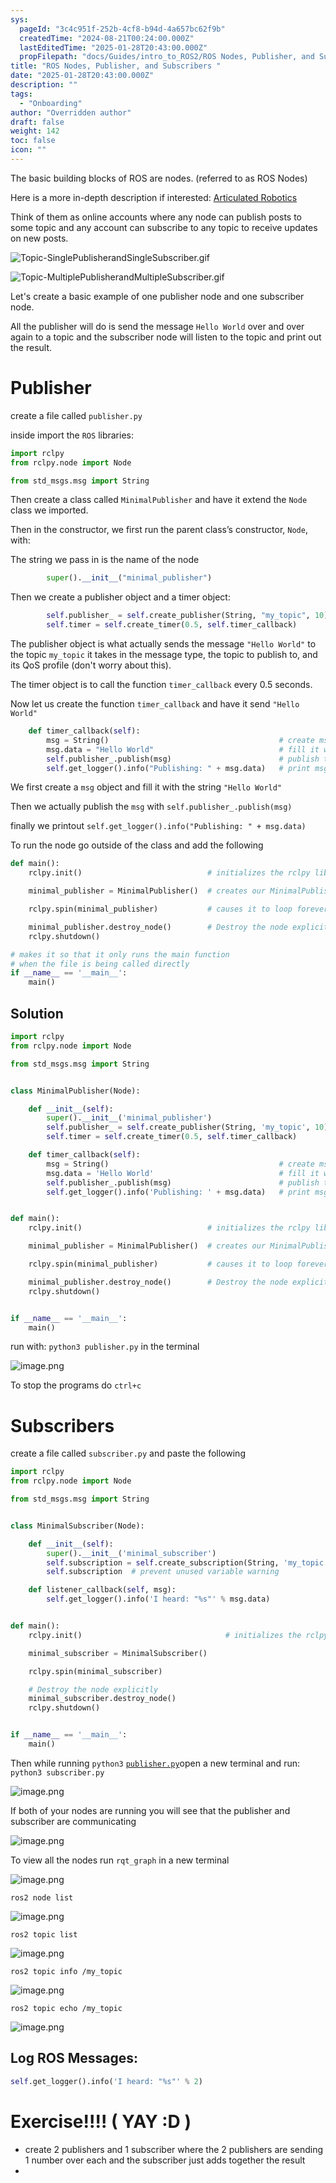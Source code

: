 ```yaml
---
sys:
  pageId: "3c4c951f-252b-4cf8-b94d-4a657bc62f9b"
  createdTime: "2024-08-21T00:24:00.000Z"
  lastEditedTime: "2025-01-28T20:43:00.000Z"
  propFilepath: "docs/Guides/intro_to_ROS2/ROS Nodes, Publisher, and Subscribers .md"
title: "ROS Nodes, Publisher, and Subscribers "
date: "2025-01-28T20:43:00.000Z"
description: ""
tags:
  - "Onboarding"
author: "Overridden author"
draft: false
weight: 142
toc: false
icon: ""
---
```


The basic building blocks of ROS are nodes. (referred to as ROS Nodes)

Here is a more in-depth description if interested: [Articulated Robotics](https://articulatedrobotics.xyz/tutorials/ready-for-ros/ros-overview#2-nodes)

Think of them as online accounts where any node can publish posts to some topic and any account can subscribe to any topic to receive updates on new posts.

![Topic-SinglePublisherandSingleSubscriber.gif](https://docs.ros.org/en/humble/_images/Topic-SinglePublisherandSingleSubscriber.gif)

![Topic-MultiplePublisherandMultipleSubscriber.gif](https://docs.ros.org/en/humble/_images/Topic-MultiplePublisherandMultipleSubscriber.gif)

Let's create a basic example of one publisher node and one subscriber node.

All the publisher will do is send the message `Hello World` over and over again to a topic and the subscriber node will listen to the topic and print out the result.

# Publisher

create a file called `publisher.py` 

inside import the `ROS` libraries:

```python
import rclpy
from rclpy.node import Node

from std_msgs.msg import String
```

Then create a class called `MinimalPublisher` and have it extend the `Node` class we imported.

Then in the constructor, we first run the parent class’s constructor, `Node`, with:

The string we pass in is the name of the node

```python
        super().__init__("minimal_publisher")
```

Then we create a publisher object and a timer object:

```python
        self.publisher_ = self.create_publisher(String, "my_topic", 10)
        self.timer = self.create_timer(0.5, self.timer_callback)
```

The publisher object is what actually sends the message `"Hello World"` to the topic `my_topic` it takes in the message type, the topic to publish to, and its QoS profile (don't worry about this).

The timer object is to call the function `timer_callback` every 0.5 seconds.

Now let us create the function `timer_callback` and have it send `"Hello World"`

```python
    def timer_callback(self):
        msg = String()                                      # create msg object
        msg.data = "Hello World"                            # fill it with data
        self.publisher_.publish(msg)                        # publish the message
        self.get_logger().info("Publishing: " + msg.data)   # print msg
```

We first create a `msg` object and fill it with the string `"Hello World"`

Then we actually publish the `msg` with `self.publisher_.publish(msg)`

finally we printout `self.get_logger().info("Publishing: " + msg.data)`

To run the node go outside of the class and add the following

```python
def main():
    rclpy.init()                            # initializes the rclpy library

    minimal_publisher = MinimalPublisher()  # creates our MinimalPublisher object

    rclpy.spin(minimal_publisher)           # causes it to loop forever

    minimal_publisher.destroy_node()        # Destroy the node explicitly
    rclpy.shutdown()

# makes it so that it only runs the main function
# when the file is being called directly
if __name__ == '__main__': 
    main()
```

## Solution

```python
import rclpy
from rclpy.node import Node

from std_msgs.msg import String


class MinimalPublisher(Node):

    def __init__(self):
        super().__init__('minimal_publisher')
        self.publisher_ = self.create_publisher(String, 'my_topic', 10)
        self.timer = self.create_timer(0.5, self.timer_callback)

    def timer_callback(self):
        msg = String()                                      # create msg object
        msg.data = 'Hello World'                            # fill it with data
        self.publisher_.publish(msg)                        # publish the message
        self.get_logger().info('Publishing: ' + msg.data)   # print msg


def main():
    rclpy.init()                            # initializes the rclpy library

    minimal_publisher = MinimalPublisher()  # creates our MinimalPublisher object

    rclpy.spin(minimal_publisher)           # causes it to loop forever

    minimal_publisher.destroy_node()        # Destroy the node explicitly
    rclpy.shutdown()


if __name__ == '__main__':
    main()
```

run with: `python3 publisher.py` in the terminal

![image.png](https://prod-files-secure.s3.us-west-2.amazonaws.com/d518164a-d88e-44d1-a4ee-3adb3bd8bce0/9214accb-ad5b-44f1-a31c-b3167c59138b/image.png?X-Amz-Algorithm=AWS4-HMAC-SHA256&X-Amz-Content-Sha256=UNSIGNED-PAYLOAD&X-Amz-Credential=ASIAZI2LB4667UHGMX6J%2F20250603%2Fus-west-2%2Fs3%2Faws4_request&X-Amz-Date=20250603T161219Z&X-Amz-Expires=3600&X-Amz-Security-Token=IQoJb3JpZ2luX2VjED8aCXVzLXdlc3QtMiJGMEQCIEiIbWabyFdgyjrN3HzH1Xw%2B297u9q7lpMJaI%2FqYGb23AiA6tbP7M%2F9o9tvjpMHhZC5oeGwjwSu0wcKpY3yEz6h%2BPyr%2FAwgYEAAaDDYzNzQyMzE4MzgwNSIMxUPuW3ZuOJOfslnaKtwDOKCcRAqG42kaxwbaI%2BpDAuU6QlS%2F1No98fKBRbZ6IMvBf2SQNWzoIiEC%2B8q8CUGJJVAH3%2BvP8KssbbVPNUbbaG2GvOeN%2BaAyK34dvzAfOSCN546P%2FIebZNTtGEDMgNuwhvZKOdej2Su2XHLgAPmqjziQ1tD8alaI4rY1FoRTVl3pGtlpWU2n9LmhuAxQQKAt6WwkuitH4WqOWddY4KQ63gFRfhf5tMsWQV%2FJARlhbzn0ewS1KNcT4hSreqw%2FhJkGRhoQdCUuGmr3pjGLncyYt5zIMXpNxprcPGlUn8F6Gaf0vCYIzWnqk23CRqMXcqQE2Dc3RybCPhYZXcKSEITHJbuiJGcuHmv3CGZZCZrxWo6CdJRbIepm2upgnS0A77F7uP1UzStSwaKBiGvS%2BkP8if6%2B0XkL3a7DnxpEnGTG9XPd1Dd1Pb%2BjFcIS0lBRih5FKK26H8%2F5TdUnaPJCvXE0Eq%2BFXbamzz%2BjeM7blYc%2BG23tMXh5MSjknWtigjgor82DjAfivdmMs0t598cobQY6LLUas5smv7u6aBZB0SKAJwP%2FePM7VBS62faJ0m3h4PusF7VcvNzbAOmlN7s%2BP5B%2Ffox7XB%2FhFcix%2BxDljtaA4OVbH%2BRvgea6ldhHUqkwvKD8wQY6pgFrKyVPiFxBeMS4NW%2FvcgW0gD63bDCM5GQwyOHb5y6MmipY0XIavm1TW2nSiYhGtRgC89Cg9rZc1UNUoIT2xbbWnUs%2FkrvBGeo2aZ6x%2BStAL1RP8%2B3AsjG0RRabvwvSQkZISzN3BOGCPe5C34fbWJTh3TnuqqWy3HdnoAiCvrdQ2VXZiHr67k%2BKCi%2F%2FdBJpnK2WjdYUnlkQxq64c6uM2xFSIOA1gu2C&X-Amz-Signature=9478e8db30ddfceec35788d53e2e861926c076bccce649853ef845fdeda3c453&X-Amz-SignedHeaders=host&x-id=GetObject)

To stop the programs do `ctrl+c`

# Subscribers

create a file called `subscriber.py` and paste the following

```python
import rclpy
from rclpy.node import Node

from std_msgs.msg import String


class MinimalSubscriber(Node):

    def __init__(self):
        super().__init__('minimal_subscriber')
        self.subscription = self.create_subscription(String, 'my_topic', self.listener_callback, 10)
        self.subscription  # prevent unused variable warning

    def listener_callback(self, msg):
        self.get_logger().info('I heard: "%s"' % msg.data)


def main():
    rclpy.init()                                # initializes the rclpy library

    minimal_subscriber = MinimalSubscriber()

    rclpy.spin(minimal_subscriber)

    # Destroy the node explicitly
    minimal_subscriber.destroy_node()
    rclpy.shutdown()


if __name__ == '__main__':
    main()
```

Then while running `python3` [`publisher.py`](http://publisher.py/)open a new terminal and run: `python3 subscriber.py` 

![image.png](https://prod-files-secure.s3.us-west-2.amazonaws.com/d518164a-d88e-44d1-a4ee-3adb3bd8bce0/611fccf2-c738-4dbd-94e9-98f209092866/image.png?X-Amz-Algorithm=AWS4-HMAC-SHA256&X-Amz-Content-Sha256=UNSIGNED-PAYLOAD&X-Amz-Credential=ASIAZI2LB4667UHGMX6J%2F20250603%2Fus-west-2%2Fs3%2Faws4_request&X-Amz-Date=20250603T161219Z&X-Amz-Expires=3600&X-Amz-Security-Token=IQoJb3JpZ2luX2VjED8aCXVzLXdlc3QtMiJGMEQCIEiIbWabyFdgyjrN3HzH1Xw%2B297u9q7lpMJaI%2FqYGb23AiA6tbP7M%2F9o9tvjpMHhZC5oeGwjwSu0wcKpY3yEz6h%2BPyr%2FAwgYEAAaDDYzNzQyMzE4MzgwNSIMxUPuW3ZuOJOfslnaKtwDOKCcRAqG42kaxwbaI%2BpDAuU6QlS%2F1No98fKBRbZ6IMvBf2SQNWzoIiEC%2B8q8CUGJJVAH3%2BvP8KssbbVPNUbbaG2GvOeN%2BaAyK34dvzAfOSCN546P%2FIebZNTtGEDMgNuwhvZKOdej2Su2XHLgAPmqjziQ1tD8alaI4rY1FoRTVl3pGtlpWU2n9LmhuAxQQKAt6WwkuitH4WqOWddY4KQ63gFRfhf5tMsWQV%2FJARlhbzn0ewS1KNcT4hSreqw%2FhJkGRhoQdCUuGmr3pjGLncyYt5zIMXpNxprcPGlUn8F6Gaf0vCYIzWnqk23CRqMXcqQE2Dc3RybCPhYZXcKSEITHJbuiJGcuHmv3CGZZCZrxWo6CdJRbIepm2upgnS0A77F7uP1UzStSwaKBiGvS%2BkP8if6%2B0XkL3a7DnxpEnGTG9XPd1Dd1Pb%2BjFcIS0lBRih5FKK26H8%2F5TdUnaPJCvXE0Eq%2BFXbamzz%2BjeM7blYc%2BG23tMXh5MSjknWtigjgor82DjAfivdmMs0t598cobQY6LLUas5smv7u6aBZB0SKAJwP%2FePM7VBS62faJ0m3h4PusF7VcvNzbAOmlN7s%2BP5B%2Ffox7XB%2FhFcix%2BxDljtaA4OVbH%2BRvgea6ldhHUqkwvKD8wQY6pgFrKyVPiFxBeMS4NW%2FvcgW0gD63bDCM5GQwyOHb5y6MmipY0XIavm1TW2nSiYhGtRgC89Cg9rZc1UNUoIT2xbbWnUs%2FkrvBGeo2aZ6x%2BStAL1RP8%2B3AsjG0RRabvwvSQkZISzN3BOGCPe5C34fbWJTh3TnuqqWy3HdnoAiCvrdQ2VXZiHr67k%2BKCi%2F%2FdBJpnK2WjdYUnlkQxq64c6uM2xFSIOA1gu2C&X-Amz-Signature=a24ea0a0fc7cdeb9c3d2b13630064059ff94323dcb0236bb168776db3ba483f7&X-Amz-SignedHeaders=host&x-id=GetObject)

If both of your nodes are running you will see that the publisher and subscriber are communicating

![image.png](https://prod-files-secure.s3.us-west-2.amazonaws.com/d518164a-d88e-44d1-a4ee-3adb3bd8bce0/eea428b5-1cf0-43bb-a30b-81cbaf6c5c78/image.png?X-Amz-Algorithm=AWS4-HMAC-SHA256&X-Amz-Content-Sha256=UNSIGNED-PAYLOAD&X-Amz-Credential=ASIAZI2LB4667UHGMX6J%2F20250603%2Fus-west-2%2Fs3%2Faws4_request&X-Amz-Date=20250603T161219Z&X-Amz-Expires=3600&X-Amz-Security-Token=IQoJb3JpZ2luX2VjED8aCXVzLXdlc3QtMiJGMEQCIEiIbWabyFdgyjrN3HzH1Xw%2B297u9q7lpMJaI%2FqYGb23AiA6tbP7M%2F9o9tvjpMHhZC5oeGwjwSu0wcKpY3yEz6h%2BPyr%2FAwgYEAAaDDYzNzQyMzE4MzgwNSIMxUPuW3ZuOJOfslnaKtwDOKCcRAqG42kaxwbaI%2BpDAuU6QlS%2F1No98fKBRbZ6IMvBf2SQNWzoIiEC%2B8q8CUGJJVAH3%2BvP8KssbbVPNUbbaG2GvOeN%2BaAyK34dvzAfOSCN546P%2FIebZNTtGEDMgNuwhvZKOdej2Su2XHLgAPmqjziQ1tD8alaI4rY1FoRTVl3pGtlpWU2n9LmhuAxQQKAt6WwkuitH4WqOWddY4KQ63gFRfhf5tMsWQV%2FJARlhbzn0ewS1KNcT4hSreqw%2FhJkGRhoQdCUuGmr3pjGLncyYt5zIMXpNxprcPGlUn8F6Gaf0vCYIzWnqk23CRqMXcqQE2Dc3RybCPhYZXcKSEITHJbuiJGcuHmv3CGZZCZrxWo6CdJRbIepm2upgnS0A77F7uP1UzStSwaKBiGvS%2BkP8if6%2B0XkL3a7DnxpEnGTG9XPd1Dd1Pb%2BjFcIS0lBRih5FKK26H8%2F5TdUnaPJCvXE0Eq%2BFXbamzz%2BjeM7blYc%2BG23tMXh5MSjknWtigjgor82DjAfivdmMs0t598cobQY6LLUas5smv7u6aBZB0SKAJwP%2FePM7VBS62faJ0m3h4PusF7VcvNzbAOmlN7s%2BP5B%2Ffox7XB%2FhFcix%2BxDljtaA4OVbH%2BRvgea6ldhHUqkwvKD8wQY6pgFrKyVPiFxBeMS4NW%2FvcgW0gD63bDCM5GQwyOHb5y6MmipY0XIavm1TW2nSiYhGtRgC89Cg9rZc1UNUoIT2xbbWnUs%2FkrvBGeo2aZ6x%2BStAL1RP8%2B3AsjG0RRabvwvSQkZISzN3BOGCPe5C34fbWJTh3TnuqqWy3HdnoAiCvrdQ2VXZiHr67k%2BKCi%2F%2FdBJpnK2WjdYUnlkQxq64c6uM2xFSIOA1gu2C&X-Amz-Signature=8de7f83582e9d333ade3e77319880216ad30732ad9488c68fa46b07d070457b0&X-Amz-SignedHeaders=host&x-id=GetObject)

To view all the nodes run `rqt_graph` in a new terminal

![image.png](https://prod-files-secure.s3.us-west-2.amazonaws.com/d518164a-d88e-44d1-a4ee-3adb3bd8bce0/1d98e964-4318-4d62-b5c4-8c8f78368598/image.png?X-Amz-Algorithm=AWS4-HMAC-SHA256&X-Amz-Content-Sha256=UNSIGNED-PAYLOAD&X-Amz-Credential=ASIAZI2LB4667UHGMX6J%2F20250603%2Fus-west-2%2Fs3%2Faws4_request&X-Amz-Date=20250603T161219Z&X-Amz-Expires=3600&X-Amz-Security-Token=IQoJb3JpZ2luX2VjED8aCXVzLXdlc3QtMiJGMEQCIEiIbWabyFdgyjrN3HzH1Xw%2B297u9q7lpMJaI%2FqYGb23AiA6tbP7M%2F9o9tvjpMHhZC5oeGwjwSu0wcKpY3yEz6h%2BPyr%2FAwgYEAAaDDYzNzQyMzE4MzgwNSIMxUPuW3ZuOJOfslnaKtwDOKCcRAqG42kaxwbaI%2BpDAuU6QlS%2F1No98fKBRbZ6IMvBf2SQNWzoIiEC%2B8q8CUGJJVAH3%2BvP8KssbbVPNUbbaG2GvOeN%2BaAyK34dvzAfOSCN546P%2FIebZNTtGEDMgNuwhvZKOdej2Su2XHLgAPmqjziQ1tD8alaI4rY1FoRTVl3pGtlpWU2n9LmhuAxQQKAt6WwkuitH4WqOWddY4KQ63gFRfhf5tMsWQV%2FJARlhbzn0ewS1KNcT4hSreqw%2FhJkGRhoQdCUuGmr3pjGLncyYt5zIMXpNxprcPGlUn8F6Gaf0vCYIzWnqk23CRqMXcqQE2Dc3RybCPhYZXcKSEITHJbuiJGcuHmv3CGZZCZrxWo6CdJRbIepm2upgnS0A77F7uP1UzStSwaKBiGvS%2BkP8if6%2B0XkL3a7DnxpEnGTG9XPd1Dd1Pb%2BjFcIS0lBRih5FKK26H8%2F5TdUnaPJCvXE0Eq%2BFXbamzz%2BjeM7blYc%2BG23tMXh5MSjknWtigjgor82DjAfivdmMs0t598cobQY6LLUas5smv7u6aBZB0SKAJwP%2FePM7VBS62faJ0m3h4PusF7VcvNzbAOmlN7s%2BP5B%2Ffox7XB%2FhFcix%2BxDljtaA4OVbH%2BRvgea6ldhHUqkwvKD8wQY6pgFrKyVPiFxBeMS4NW%2FvcgW0gD63bDCM5GQwyOHb5y6MmipY0XIavm1TW2nSiYhGtRgC89Cg9rZc1UNUoIT2xbbWnUs%2FkrvBGeo2aZ6x%2BStAL1RP8%2B3AsjG0RRabvwvSQkZISzN3BOGCPe5C34fbWJTh3TnuqqWy3HdnoAiCvrdQ2VXZiHr67k%2BKCi%2F%2FdBJpnK2WjdYUnlkQxq64c6uM2xFSIOA1gu2C&X-Amz-Signature=1656254b8298ab7cbe77ca76b176f0daff0eaa1ad3f821f13ff61e0013efe7da&X-Amz-SignedHeaders=host&x-id=GetObject)

`ros2 node list`

![image.png](https://prod-files-secure.s3.us-west-2.amazonaws.com/d518164a-d88e-44d1-a4ee-3adb3bd8bce0/680ac8cf-e6d9-4164-9ece-5b9a6fccffee/image.png?X-Amz-Algorithm=AWS4-HMAC-SHA256&X-Amz-Content-Sha256=UNSIGNED-PAYLOAD&X-Amz-Credential=ASIAZI2LB4667UHGMX6J%2F20250603%2Fus-west-2%2Fs3%2Faws4_request&X-Amz-Date=20250603T161219Z&X-Amz-Expires=3600&X-Amz-Security-Token=IQoJb3JpZ2luX2VjED8aCXVzLXdlc3QtMiJGMEQCIEiIbWabyFdgyjrN3HzH1Xw%2B297u9q7lpMJaI%2FqYGb23AiA6tbP7M%2F9o9tvjpMHhZC5oeGwjwSu0wcKpY3yEz6h%2BPyr%2FAwgYEAAaDDYzNzQyMzE4MzgwNSIMxUPuW3ZuOJOfslnaKtwDOKCcRAqG42kaxwbaI%2BpDAuU6QlS%2F1No98fKBRbZ6IMvBf2SQNWzoIiEC%2B8q8CUGJJVAH3%2BvP8KssbbVPNUbbaG2GvOeN%2BaAyK34dvzAfOSCN546P%2FIebZNTtGEDMgNuwhvZKOdej2Su2XHLgAPmqjziQ1tD8alaI4rY1FoRTVl3pGtlpWU2n9LmhuAxQQKAt6WwkuitH4WqOWddY4KQ63gFRfhf5tMsWQV%2FJARlhbzn0ewS1KNcT4hSreqw%2FhJkGRhoQdCUuGmr3pjGLncyYt5zIMXpNxprcPGlUn8F6Gaf0vCYIzWnqk23CRqMXcqQE2Dc3RybCPhYZXcKSEITHJbuiJGcuHmv3CGZZCZrxWo6CdJRbIepm2upgnS0A77F7uP1UzStSwaKBiGvS%2BkP8if6%2B0XkL3a7DnxpEnGTG9XPd1Dd1Pb%2BjFcIS0lBRih5FKK26H8%2F5TdUnaPJCvXE0Eq%2BFXbamzz%2BjeM7blYc%2BG23tMXh5MSjknWtigjgor82DjAfivdmMs0t598cobQY6LLUas5smv7u6aBZB0SKAJwP%2FePM7VBS62faJ0m3h4PusF7VcvNzbAOmlN7s%2BP5B%2Ffox7XB%2FhFcix%2BxDljtaA4OVbH%2BRvgea6ldhHUqkwvKD8wQY6pgFrKyVPiFxBeMS4NW%2FvcgW0gD63bDCM5GQwyOHb5y6MmipY0XIavm1TW2nSiYhGtRgC89Cg9rZc1UNUoIT2xbbWnUs%2FkrvBGeo2aZ6x%2BStAL1RP8%2B3AsjG0RRabvwvSQkZISzN3BOGCPe5C34fbWJTh3TnuqqWy3HdnoAiCvrdQ2VXZiHr67k%2BKCi%2F%2FdBJpnK2WjdYUnlkQxq64c6uM2xFSIOA1gu2C&X-Amz-Signature=3b7561ccf0942c4302ed67f1e224c5c81cd01fcb47c4e1bc29ae72d9345b785c&X-Amz-SignedHeaders=host&x-id=GetObject)

`ros2 topic list`

![image.png](https://prod-files-secure.s3.us-west-2.amazonaws.com/d518164a-d88e-44d1-a4ee-3adb3bd8bce0/eee2ebe1-27ef-4a4a-96fb-2ca54126fb29/image.png?X-Amz-Algorithm=AWS4-HMAC-SHA256&X-Amz-Content-Sha256=UNSIGNED-PAYLOAD&X-Amz-Credential=ASIAZI2LB4667UHGMX6J%2F20250603%2Fus-west-2%2Fs3%2Faws4_request&X-Amz-Date=20250603T161218Z&X-Amz-Expires=3600&X-Amz-Security-Token=IQoJb3JpZ2luX2VjED8aCXVzLXdlc3QtMiJGMEQCIEiIbWabyFdgyjrN3HzH1Xw%2B297u9q7lpMJaI%2FqYGb23AiA6tbP7M%2F9o9tvjpMHhZC5oeGwjwSu0wcKpY3yEz6h%2BPyr%2FAwgYEAAaDDYzNzQyMzE4MzgwNSIMxUPuW3ZuOJOfslnaKtwDOKCcRAqG42kaxwbaI%2BpDAuU6QlS%2F1No98fKBRbZ6IMvBf2SQNWzoIiEC%2B8q8CUGJJVAH3%2BvP8KssbbVPNUbbaG2GvOeN%2BaAyK34dvzAfOSCN546P%2FIebZNTtGEDMgNuwhvZKOdej2Su2XHLgAPmqjziQ1tD8alaI4rY1FoRTVl3pGtlpWU2n9LmhuAxQQKAt6WwkuitH4WqOWddY4KQ63gFRfhf5tMsWQV%2FJARlhbzn0ewS1KNcT4hSreqw%2FhJkGRhoQdCUuGmr3pjGLncyYt5zIMXpNxprcPGlUn8F6Gaf0vCYIzWnqk23CRqMXcqQE2Dc3RybCPhYZXcKSEITHJbuiJGcuHmv3CGZZCZrxWo6CdJRbIepm2upgnS0A77F7uP1UzStSwaKBiGvS%2BkP8if6%2B0XkL3a7DnxpEnGTG9XPd1Dd1Pb%2BjFcIS0lBRih5FKK26H8%2F5TdUnaPJCvXE0Eq%2BFXbamzz%2BjeM7blYc%2BG23tMXh5MSjknWtigjgor82DjAfivdmMs0t598cobQY6LLUas5smv7u6aBZB0SKAJwP%2FePM7VBS62faJ0m3h4PusF7VcvNzbAOmlN7s%2BP5B%2Ffox7XB%2FhFcix%2BxDljtaA4OVbH%2BRvgea6ldhHUqkwvKD8wQY6pgFrKyVPiFxBeMS4NW%2FvcgW0gD63bDCM5GQwyOHb5y6MmipY0XIavm1TW2nSiYhGtRgC89Cg9rZc1UNUoIT2xbbWnUs%2FkrvBGeo2aZ6x%2BStAL1RP8%2B3AsjG0RRabvwvSQkZISzN3BOGCPe5C34fbWJTh3TnuqqWy3HdnoAiCvrdQ2VXZiHr67k%2BKCi%2F%2FdBJpnK2WjdYUnlkQxq64c6uM2xFSIOA1gu2C&X-Amz-Signature=dacb37f534ab15d6c65f1f9e1dd962fd28d06e858cebbdb5ce0670675b7f833c&X-Amz-SignedHeaders=host&x-id=GetObject)

`ros2 topic info /my_topic`

![image.png](https://prod-files-secure.s3.us-west-2.amazonaws.com/d518164a-d88e-44d1-a4ee-3adb3bd8bce0/6288ef12-cb9e-406f-b9eb-65feed3a9011/image.png?X-Amz-Algorithm=AWS4-HMAC-SHA256&X-Amz-Content-Sha256=UNSIGNED-PAYLOAD&X-Amz-Credential=ASIAZI2LB4667UHGMX6J%2F20250603%2Fus-west-2%2Fs3%2Faws4_request&X-Amz-Date=20250603T161218Z&X-Amz-Expires=3600&X-Amz-Security-Token=IQoJb3JpZ2luX2VjED8aCXVzLXdlc3QtMiJGMEQCIEiIbWabyFdgyjrN3HzH1Xw%2B297u9q7lpMJaI%2FqYGb23AiA6tbP7M%2F9o9tvjpMHhZC5oeGwjwSu0wcKpY3yEz6h%2BPyr%2FAwgYEAAaDDYzNzQyMzE4MzgwNSIMxUPuW3ZuOJOfslnaKtwDOKCcRAqG42kaxwbaI%2BpDAuU6QlS%2F1No98fKBRbZ6IMvBf2SQNWzoIiEC%2B8q8CUGJJVAH3%2BvP8KssbbVPNUbbaG2GvOeN%2BaAyK34dvzAfOSCN546P%2FIebZNTtGEDMgNuwhvZKOdej2Su2XHLgAPmqjziQ1tD8alaI4rY1FoRTVl3pGtlpWU2n9LmhuAxQQKAt6WwkuitH4WqOWddY4KQ63gFRfhf5tMsWQV%2FJARlhbzn0ewS1KNcT4hSreqw%2FhJkGRhoQdCUuGmr3pjGLncyYt5zIMXpNxprcPGlUn8F6Gaf0vCYIzWnqk23CRqMXcqQE2Dc3RybCPhYZXcKSEITHJbuiJGcuHmv3CGZZCZrxWo6CdJRbIepm2upgnS0A77F7uP1UzStSwaKBiGvS%2BkP8if6%2B0XkL3a7DnxpEnGTG9XPd1Dd1Pb%2BjFcIS0lBRih5FKK26H8%2F5TdUnaPJCvXE0Eq%2BFXbamzz%2BjeM7blYc%2BG23tMXh5MSjknWtigjgor82DjAfivdmMs0t598cobQY6LLUas5smv7u6aBZB0SKAJwP%2FePM7VBS62faJ0m3h4PusF7VcvNzbAOmlN7s%2BP5B%2Ffox7XB%2FhFcix%2BxDljtaA4OVbH%2BRvgea6ldhHUqkwvKD8wQY6pgFrKyVPiFxBeMS4NW%2FvcgW0gD63bDCM5GQwyOHb5y6MmipY0XIavm1TW2nSiYhGtRgC89Cg9rZc1UNUoIT2xbbWnUs%2FkrvBGeo2aZ6x%2BStAL1RP8%2B3AsjG0RRabvwvSQkZISzN3BOGCPe5C34fbWJTh3TnuqqWy3HdnoAiCvrdQ2VXZiHr67k%2BKCi%2F%2FdBJpnK2WjdYUnlkQxq64c6uM2xFSIOA1gu2C&X-Amz-Signature=1ed6bcb96ceeeda485c0dd6ef827c442c05ad79f5840aea9945372a361cb7de0&X-Amz-SignedHeaders=host&x-id=GetObject)

`ros2 topic echo /my_topic`

![image.png](https://prod-files-secure.s3.us-west-2.amazonaws.com/d518164a-d88e-44d1-a4ee-3adb3bd8bce0/0a6fcb4d-422d-4a6c-a803-749ef4adf2c6/image.png?X-Amz-Algorithm=AWS4-HMAC-SHA256&X-Amz-Content-Sha256=UNSIGNED-PAYLOAD&X-Amz-Credential=ASIAZI2LB4667UHGMX6J%2F20250603%2Fus-west-2%2Fs3%2Faws4_request&X-Amz-Date=20250603T161219Z&X-Amz-Expires=3600&X-Amz-Security-Token=IQoJb3JpZ2luX2VjED8aCXVzLXdlc3QtMiJGMEQCIEiIbWabyFdgyjrN3HzH1Xw%2B297u9q7lpMJaI%2FqYGb23AiA6tbP7M%2F9o9tvjpMHhZC5oeGwjwSu0wcKpY3yEz6h%2BPyr%2FAwgYEAAaDDYzNzQyMzE4MzgwNSIMxUPuW3ZuOJOfslnaKtwDOKCcRAqG42kaxwbaI%2BpDAuU6QlS%2F1No98fKBRbZ6IMvBf2SQNWzoIiEC%2B8q8CUGJJVAH3%2BvP8KssbbVPNUbbaG2GvOeN%2BaAyK34dvzAfOSCN546P%2FIebZNTtGEDMgNuwhvZKOdej2Su2XHLgAPmqjziQ1tD8alaI4rY1FoRTVl3pGtlpWU2n9LmhuAxQQKAt6WwkuitH4WqOWddY4KQ63gFRfhf5tMsWQV%2FJARlhbzn0ewS1KNcT4hSreqw%2FhJkGRhoQdCUuGmr3pjGLncyYt5zIMXpNxprcPGlUn8F6Gaf0vCYIzWnqk23CRqMXcqQE2Dc3RybCPhYZXcKSEITHJbuiJGcuHmv3CGZZCZrxWo6CdJRbIepm2upgnS0A77F7uP1UzStSwaKBiGvS%2BkP8if6%2B0XkL3a7DnxpEnGTG9XPd1Dd1Pb%2BjFcIS0lBRih5FKK26H8%2F5TdUnaPJCvXE0Eq%2BFXbamzz%2BjeM7blYc%2BG23tMXh5MSjknWtigjgor82DjAfivdmMs0t598cobQY6LLUas5smv7u6aBZB0SKAJwP%2FePM7VBS62faJ0m3h4PusF7VcvNzbAOmlN7s%2BP5B%2Ffox7XB%2FhFcix%2BxDljtaA4OVbH%2BRvgea6ldhHUqkwvKD8wQY6pgFrKyVPiFxBeMS4NW%2FvcgW0gD63bDCM5GQwyOHb5y6MmipY0XIavm1TW2nSiYhGtRgC89Cg9rZc1UNUoIT2xbbWnUs%2FkrvBGeo2aZ6x%2BStAL1RP8%2B3AsjG0RRabvwvSQkZISzN3BOGCPe5C34fbWJTh3TnuqqWy3HdnoAiCvrdQ2VXZiHr67k%2BKCi%2F%2FdBJpnK2WjdYUnlkQxq64c6uM2xFSIOA1gu2C&X-Amz-Signature=ec031a023246ab88bf9133c816e376a280bd499bc5615353b924831398759030&X-Amz-SignedHeaders=host&x-id=GetObject)

## Log ROS Messages:

```python
self.get_logger().info('I heard: "%s"' % 2)
```

# Exercise!!!! ( YAY :D )

- create 2 publishers and 1 subscriber where the 2 publishers are sending 1 number over each and the subscriber just adds together the result
- 
